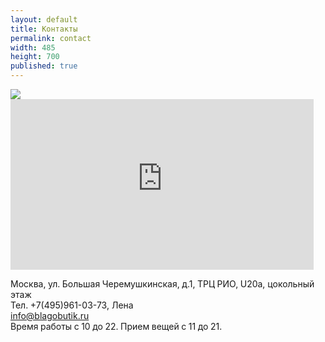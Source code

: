 ```yaml
---
layout: default
title: Контакты
permalink: contact
width: 485
height: 700
published: true
---
```


<img src="{{site.root_dir}}/img/map.jpg" />
<iframe width="485" height="273" src="https://www.youtube-nocookie.com/embed/ZF7IHOm0Jtk?list=UUcfTZjiPfcN6OuxBRcMqL2Q&amp;hl=en_US" frameborder="0"></iframe>

Москва, ул. Большая Черемушкинская, д.1, ТРЦ РИО, U20a, цокольный этаж  
Тел. +7(495)961-03-73, Лена  
info@blagobutik.ru  
Время работы с 10 до 22. Прием вещей с 11 до 21.